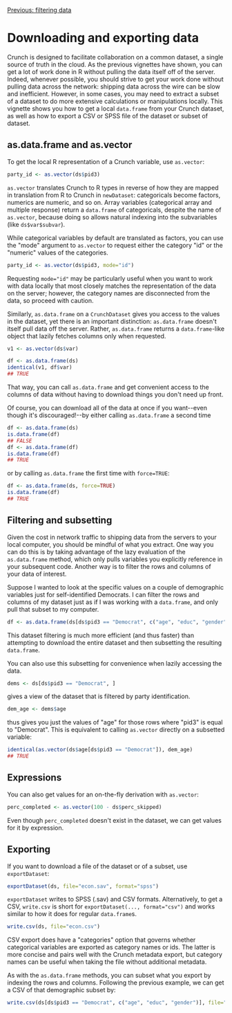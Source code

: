 <!--
%\VignetteEngine{knitr::knitr}
%\VignetteIndexEntry{Downloading and exporting data}
-->

[Previous: filtering data](filter.md)


# Downloading and exporting data

Crunch is designed to facilitate collaboration on a common dataset, a single source of truth in the cloud. As the previous vignettes have shown, you can get a lot of work done in R without pulling the data itself off of the server. Indeed, whenever possible, you should strive to get your work done without pulling data across the network: shipping data across the wire can be slow and inefficient. However, in some cases, you may need to extract a subset of a dataset to do more extensive calculations or manipulations locally. This vignette shows you how to get a local `data.frame` from your Crunch dataset, as well as how to export a CSV or SPSS file of the dataset or subset of dataset.

## as.data.frame and as.vector

To get the local R representation of a Crunch variable, use `as.vector`:


```r
party_id <- as.vector(ds$pid3)
```

`as.vector` translates Crunch to R types in reverse of how they are mapped in translation from R to Crunch in `newDataset`: categoricals become factors, numerics are numeric, and so on. Array variables (categorical array and multiple response) return a `data.frame` of categoricals, despite the name of `as.vector`, because doing so allows natural indexing into the subvariables (like `ds$var$subvar`).

While categorical variables by default are translated as factors, you can use the "mode" argument to `as.vector` to request either the category "id" or the "numeric" values of the categories.


```r
party_id <- as.vector(ds$pid3, mode="id")
```

Requesting `mode="id"` may be particularly useful when you want to work with data locally that most closely matches the representation of the data on the server; however, the category names are disconnected from the data, so proceed with caution.

Similarly, `as.data.frame` on a `CrunchDataset` gives you access to the values in the dataset, yet there is an important distinction: `as.data.frame` doesn't itself pull data off the server. Rather, `as.data.frame` returns a `data.frame`-like object that lazily fetches columns only when requested.


```r
v1 <- as.vector(ds$var)

df <- as.data.frame(ds)
identical(v1, df$var)
## TRUE
```

That way, you can call `as.data.frame` and get convenient access to the columns of data without having to download things you don't need up front.

Of course, you can download all of the data at once if you want--even though it's discouraged!--by either calling `as.data.frame` a second time


```r
df <- as.data.frame(ds)
is.data.frame(df)
## FALSE
df <- as.data.frame(df)
is.data.frame(df)
## TRUE
```

or by calling `as.data.frame` the first time with `force=TRUE`:


```r
df <- as.data.frame(ds, force=TRUE)
is.data.frame(df)
## TRUE
```

## Filtering and subsetting

Given the cost in network traffic to shipping data from the servers to your local computer, you should be mindful of what you extract. One way you can do this is by taking advantage of the lazy evaluation of the `as.data.frame` method, which only pulls variables you explicitly reference in your subsequent code. Another way is to filter the rows and columns of your data of interest.

Suppose I wanted to look at the specific values on a couple of demographic variables just for self-identified Democrats. I can filter the rows and columns of my dataset just as if I was working with a `data.frame`, and only pull that subset to my computer.


```r
df <- as.data.frame(ds[ds$pid3 == "Democrat", c("age", "educ", "gender")], force=TRUE)
```

This dataset filtering is much more efficient (and thus faster) than attempting to download the entire dataset and then subsetting the resulting `data.frame`.

You can also use this subsetting for convenience when lazily accessing the data.


```r
dems <- ds[ds$pid3 == "Democrat", ]
```

gives a view of the dataset that is filtered by party identification.


```r
dem_age <- dems$age
```

thus gives you just the values of "age" for those rows where "pid3" is equal to "Democrat". This is equivalent to calling `as.vector` directly on a subsetted variable:


```r
identical(as.vector(ds$age[ds$pid3 == "Democrat"]), dem_age)
## TRUE
```

## Expressions

You can also get values for an on-the-fly derivation with `as.vector`:


```r
perc_completed <- as.vector(100 - ds$perc_skipped)
```

Even though `perc_completed` doesn't exist in the dataset, we can get values for it by expression.

## Exporting

If you want to download a file of the dataset or of a subset, use `exportDataset`:


```r
exportDataset(ds, file="econ.sav", format="spss")
```

`exportDataset` writes to SPSS (.sav) and CSV formats. Alternatively, to get a CSV, `write.csv` is short for `exportDataset(..., format="csv")` and works similar to how it does for regular `data.frame`s.


```r
write.csv(ds, file="econ.csv")
```

CSV export does have a "categories" option that governs whether categorical variables are exported as category names or ids. The latter is more concise and pairs well with the Crunch metadata export, but category names can be useful when taking the file without additional metadata.

As with the `as.data.frame` methods, you can subset what you export by indexing the rows and columns. Following the previous example, we can get a CSV of that demographic subset by:


```r
write.csv(ds[ds$pid3 == "Democrat", c("age", "educ", "gender")], file="demo-demos.csv")
```
